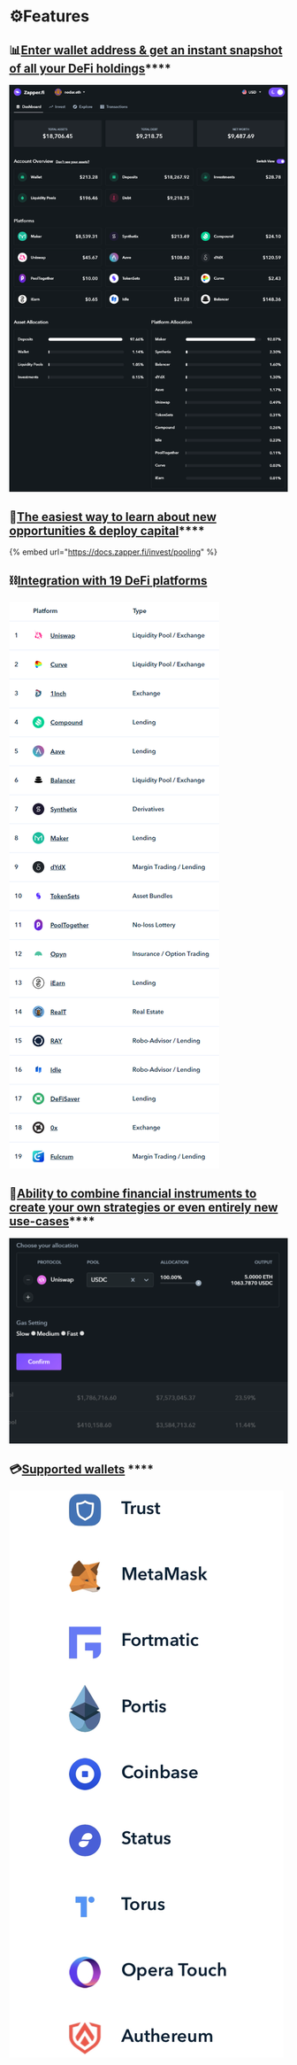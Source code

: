 # ⚙️Features

## 📊[**Enter wallet address & get an instant snapshot of all your DeFi holdings**](https://www.zapper.fi/)\*\*\*\*

![](.gitbook/assets/chrome_u3a5ubn8tt.png)

## 💸[**The easiest way to learn about new opportunities & deploy capital**](invest/pooling/)\*\*\*\*

{% embed url="https://docs.zapper.fi/invest/pooling" %}

## ⛓️[**Integration with 19 DeFi platforms**](https://www.zapper.fi/supported)

![](.gitbook/assets/chrome_nzuutqqmvs.png)

## 🧱[**Ability to combine financial instruments to create your own strategies or even entirely new use-cases**](invest/multipooling.md)\*\*\*\*

![](.gitbook/assets/7cjaymdmqn%20%281%29.gif)

## 💳[**Supported wallets**](https://www.zapper.fi/) ****

![Get Started on Zapper.Fi](.gitbook/assets/image%20%289%29.png)

